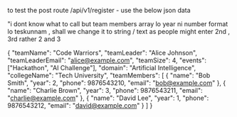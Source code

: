 to test the post route /api/v1/register - use the below json data 

"i dont know what to call but team members array lo year ni number format lo teskunnam , shall we change it to string / text as people might enter 2nd , 3rd rather 2 and 3

{
  "teamName": "Code Warriors",
  "teamLeader": "Alice Johnson",
  "teamLeaderEmail": "alice@example.com",
  "teamSize": 4,
  "events": ["Hackathon", "AI Challenge"],
  "domain": "Artificial Intelligence",
  "collegeName": "Tech University",
  "teamMembers": [
    {
      "name": "Bob Smith",
      "year": 2,
      "phone": 9876543210,
      "email": "bob@example.com"
    },
    {
      "name": "Charlie Brown",
      "year": 3,
      "phone": 9876543211,
      "email": "charlie@example.com"
    },
    {
      "name": "David Lee",
      "year": 1,
      "phone": 9876543212,
      "email": "david@example.com"
    }
  ]
}

